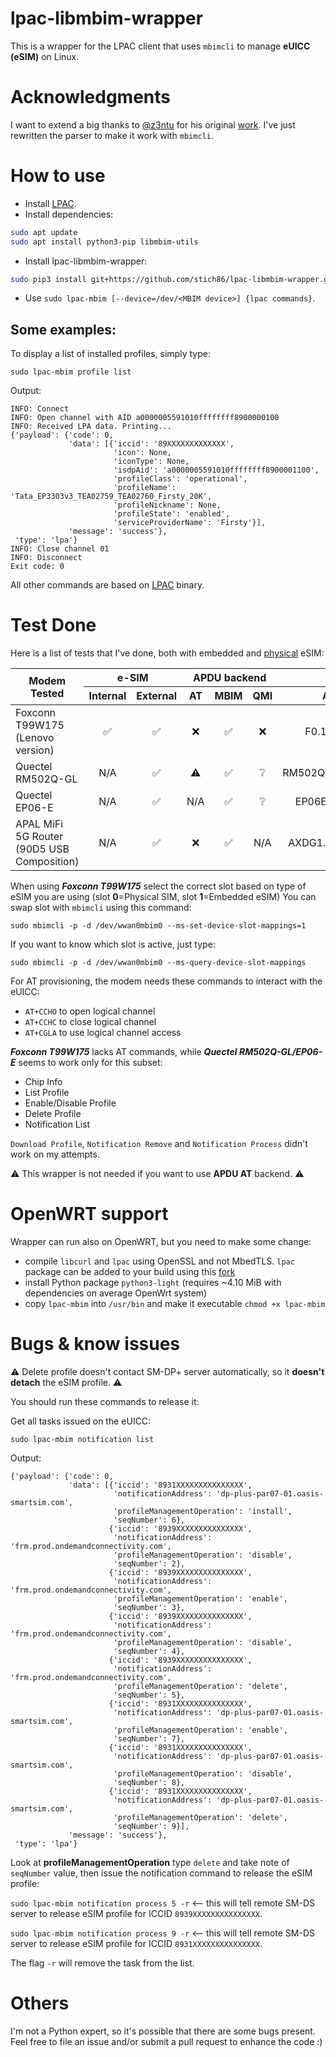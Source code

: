# lpac-libmbim-wrapper
This is a wrapper for the LPAC client that uses `mbimcli` to manage **eUICC (eSIM)** on Linux.

# Acknowledgments
I want to extend a big thanks to [@z3ntu](https://github.com/z3ntu/) for his original [work](https://github.com/z3ntu/lpac-libqmi-wrapper). I've just rewritten the parser to make it work with `mbimcli`.

# How to use
- Install [LPAC](https://github.com/estkme-group/lpac).
- Install dependencies:
```bash
sudo apt update
sudo apt install python3-pip libmbim-utils
```
- Install lpac-libmbim-wrapper:
```bash
sudo pip3 install git+https://github.com/stich86/lpac-libmbim-wrapper.git
```
- Use `sudo lpac-mbim [--device=/dev/<MBIM device>] {lpac commands}`.

## Some examples:

To display a list of installed profiles, simply type:

`sudo lpac-mbim profile list`

Output:

```
INFO: Connect
INFO: Open channel with AID a0000005591010ffffffff8900000100
INFO: Received LPA data. Printing...
{'payload': {'code': 0,
             'data': [{'iccid': '89XXXXXXXXXXXXX',
                       'icon': None,
                       'iconType': None,
                       'isdpAid': 'a0000005591010ffffffff8900001100',
                       'profileClass': 'operational',
                       'profileName': 'Tata_EP3303v3_TEA02759_TEA02760_Firsty_20K',
                       'profileNickname': None,
                       'profileState': 'enabled',
                       'serviceProviderName': 'Firsty'}],
             'message': 'success'},
 'type': 'lpa'}
INFO: Close channel 01
INFO: Disconnect
Exit code: 0
```

All other commands are based on [LPAC](https://github.com/estkme-group/lpac?tab=readme-ov-file#usage) binary. 

# Test Done

Here is a list of tests that I've done, both with embedded and [physical](https://www.lenovo.com/it/it/p/accessories-and-software/mobile-broadband/4g-lte/4xc1l91362) eSIM:

<table>
  <thead>
    <tr>
      <th rowspan=2>Modem Tested</th>
      <th colspan=2>e-SIM</th>
      <th colspan=3>APDU backend</th>
      <th colspan=3>Firmware</th>
    </tr>
    <tr>
      <th>Internal</th>
      <th>External</th>
      <th>AT</th>
      <th>MBIM</th>
      <th>QMI</th>
      <th>ATI Output</th>
    </tr>
  </thead>
  <tbody>
    <tr>
      <td>Foxconn T99W175 (Lenovo version)</td>
      <td align="center">✅</td>
      <td align="center">✅</td>
      <td align="center">❌</td>
      <td align="center">✅</td>
      <td align="center">❌</td>
      <td align="center">F0.1.0.0.9.VF.008</td>
    </tr>
    <tr>
      <td>Quectel RM502Q-GL</td>
      <td align="center">N/A</td>
      <td align="center">✅</td>
      <td align="center">⚠️</td>
      <td align="center">✅</td>
      <td align="center">❔</td>
      <td align="center">RM502QGLAAR11A02M4G</td>
    </tr>
    <tr>
      <td>Quectel EP06-E</td>
      <td align="center">N/A</td>
      <td align="center">✅</td>
      <td align="center">N/A</td>
      <td align="center">✅</td>
      <td align="center">❔</td>
      <td align="center">EP06ELAR04A05M4G</td>
    </tr>
    <tr>
      <td>APAL MiFi 5G Router (90D5 USB Composition)</td>
      <td align="center">N/A</td>
      <td align="center">✅</td>
      <td align="center">❌</td>
      <td align="center">✅</td>
      <td align="center">N/A</td>
      <td align="center">AXDG1.20.00_181_0R00</td>     
    </tr>    
  </tbody>
</table>

When using ***Foxconn T99W175*** select the correct slot based on type of eSIM you are using (slot **0**=Physical SIM, slot **1**=Embedded eSIM)
You can swap slot with `mbimcli` using this command:

`sudo mbimcli -p -d /dev/wwan0mbim0 --ms-set-device-slot-mappings=1`

If you want to know which slot is active, just type:

`sudo mbimcli -p -d /dev/wwan0mbim0 --ms-query-device-slot-mappings`

For AT provisioning, the modem needs these commands to interact with the eUICC:

- `AT+CCHO` to open logical channel
- `AT+CCHC` to close logical channel 
- `AT+CGLA` to use logical channel access

***Foxconn T99W175*** lacks AT commands, while ***Quectel RM502Q-GL/EP06-E*** seems to work only for this subset:
- Chip Info
- List Profile
- Enable/Disable Profile
- Delete Profile
- Notification List

`Download Profile`, `Notification Remove` and `Notification Process` didn't work on my attempts.

⚠️ This wrapper is not needed if you want to use **APDU AT** backend. ⚠️

# OpenWRT support

Wrapper can run also on OpenWRT, but you need to make some change:

- compile `libcurl` and `lpac` using OpenSSL and not MbedTLS. `lpac` package can be added to your build using this [fork](https://github.com/stich86/lpac-on-openwrt)
- install Python package `python3-light` (requires ~4.10 MiB with dependencies on average OpenWrt system)
- copy `lpac-mbim` into `/usr/bin` and make it executable `chmod +x lpac-mbim`

# Bugs & know issues

⚠️ Delete profile doesn't contact SM-DP+ server automatically, so it **doesn't detach** the eSIM profile. ⚠️ 

You should run these commands to release it: 

Get all tasks issued on the eUICC:

`sudo lpac-mbim notification list`

Output:

```
{'payload': {'code': 0,
             'data': [{'iccid': '8931XXXXXXXXXXXXXXX',
                       'notificationAddress': 'dp-plus-par07-01.oasis-smartsim.com',
                       'profileManagementOperation': 'install',
                       'seqNumber': 6},
                      {'iccid': '8939XXXXXXXXXXXXXXX',
                       'notificationAddress': 'frm.prod.ondemandconnectivity.com',
                       'profileManagementOperation': 'disable',
                       'seqNumber': 2},
                      {'iccid': '8939XXXXXXXXXXXXXXX',
                       'notificationAddress': 'frm.prod.ondemandconnectivity.com',
                       'profileManagementOperation': 'enable',
                       'seqNumber': 3},
                      {'iccid': '8939XXXXXXXXXXXXXXX',
                       'notificationAddress': 'frm.prod.ondemandconnectivity.com',
                       'profileManagementOperation': 'disable',
                       'seqNumber': 4},
                      {'iccid': '8939XXXXXXXXXXXXXXX',
                       'notificationAddress': 'frm.prod.ondemandconnectivity.com',
                       'profileManagementOperation': 'delete',
                       'seqNumber': 5},
                      {'iccid': '8931XXXXXXXXXXXXXXX',
                       'notificationAddress': 'dp-plus-par07-01.oasis-smartsim.com',
                       'profileManagementOperation': 'enable',
                       'seqNumber': 7},
                      {'iccid': '8931XXXXXXXXXXXXXXX',
                       'notificationAddress': 'dp-plus-par07-01.oasis-smartsim.com',
                       'profileManagementOperation': 'disable',
                       'seqNumber': 8},
                      {'iccid': '8931XXXXXXXXXXXXXXX',
                       'notificationAddress': 'dp-plus-par07-01.oasis-smartsim.com',
                       'profileManagementOperation': 'delete',
                       'seqNumber': 9}],
             'message': 'success'},
 'type': 'lpa'}
```

Look at **profileManagementOperation** type `delete` and take note of `seqNumber` value, then issue the notification command to release the eSIM profile:

`sudo lpac-mbim notification process 5 -r` <-- this will tell remote SM-DS server to release eSIM profile for ICCID `8939XXXXXXXXXXXXXXX`.

`sudo lpac-mbim notification process 9 -r` <-- this will tell remote SM-DS server to release eSIM profile for ICCID `8931XXXXXXXXXXXXXXX`.

The flag `-r` will remove the task from the list.

# Others

I'm not a Python expert, so it's possible that there are some bugs present. Feel free to file an issue and/or submit a pull request to enhance the code :)
